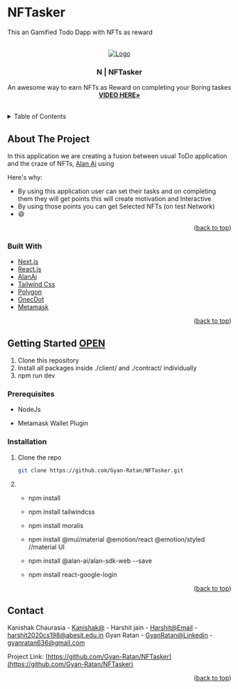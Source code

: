 # NFTasker
This an Gamified Todo Dapp with NFTs as reward

<div id="top"></div>


<!-- PROJECT SHIELDS -->
<!--
*** I'm using markdown "reference style" links for readability.
*** Reference links are enclosed in brackets [ ] instead of parentheses ( ).
*** See the bottom of this document for the declaration of the reference variables
*** for contributors-url, forks-url, etc. This is an optional, concise syntax you may use.
*** https://www.markdownguide.org/basic-syntax/#reference-style-links
-->

<!-- PROJECT LOGO -->
<br />
<div align="center">
  <a href="https://i.imgur.com/oJW7Bpl.png">
    <img src="https://i.imgur.com/oJW7Bpl.png" alt="Logo">
  </a>

  <h3 align="center">N | NFTasker</h3>

  <p align="center">
    An awesome way to earn NFTs as Reward on completing your Boring taskes 
    <br />
    <a href="https://www.youtube.com/watch?v=pUlUzoN70e4&feature=youtu.be"><strong>VIDEO HERE»</strong></a>
    <br />
    <br />
  </p>
</div>



<!-- TABLE OF CONTENTS -->
<details>
  <summary>Table of Contents</summary>
  <ol>
    <li>
      <a href="#about-the-project">About The Project</a>
      <ul>
        <li><a href="#built-with">Built With</a></li>
      </ul>
    </li>
    <li>
      <a href="#getting-started">Getting Started</a>
      <ul>
        <li><a href="#prerequisites">Prerequisites</a></li>
        <li><a href="#installation">Installation</a></li>
      </ul>
    </li>
  </ol>
</details>



<!-- ABOUT THE PROJECT -->
## About The Project

In this application we are creating a fusion between usual ToDo application and the craze of NFTs, <a href="https://alan.app/">Alan Ai</a> using 

Here's why:
* By using this application user can set their tasks and on completing them they will get points this will create motivation and Interactive
* By using those points you can get Selected NFTs (on test Network)
* :smile:


<p align="right">(<a href="#top">back to top</a>)</p>



### Built With

* [Next.js](https://nextjs.org/)
* [React.js](https://reactjs.org/)
* [AlanAi](https://alan.app/)
* [Tailwind Css](https://tailwindcss.com/)
* [Polygon](https://jquery.com)
* [OnecDot](https://onec.in/)
* [Metamask](https://metamask.io/)

<p align="right">(<a href="#top">back to top</a>)</p>



<!-- GETTING STARTED -->
## Getting Started [OPEN](https://github.com/Gyan-Ratan/NFTasker)
1. Clone this repository
2. Install all packages inside ./client/ and ./contract/ individually
3. npm run dev

### Prerequisites

* NodeJs

* Metamask Wallet Plugin


### Installation

1. Clone the repo
   ```sh
   git clone https://github.com/Gyan-Ratan/NFTasker.git
   ```
2.  * npm install

    * npm install tailwindcss 

    * npm install moralis

    * npm install @mui/material @emotion/react @emotion/styled        //material UI

    * npm install @alan-ai/alan-sdk-web --save

    * npm install react-google-login

<p align="right">(<a href="#top">back to top</a>)</p>



<!-- CONTACT -->
## Contact

Kanishak Chaurasia - [Kanishak@]() -
Harshit jain - [Harshit@Email](harshit2020cs198@abesit.edu.in) - harshit2020cs198@abesit.edu.in
Gyan Ratan - [GyanRatan@Linkedin](https://www.linkedin.com/in/gyanratan636/) - gyanratan636@gmail.com

Project Link: [https://github.com/Gyan-Ratan/NFTasker](https://github.com/Gyan-Ratan/NFTasker)

<p align="right">(<a href="#top">back to top</a>)</p>




<!-- MARKDOWN LINKS & IMAGES -->
<!-- https://www.markdownguide.org/basic-syntax/#reference-style-links -->
[contributors-shield]: https://img.shields.io/github/contributors/othneildrew/Best-README-Template.svg?style=for-the-badge
[contributors-url]: https://github.com/othneildrew/Best-README-Template/graphs/contributors
[forks-shield]: https://img.shields.io/github/forks/othneildrew/Best-README-Template.svg?style=for-the-badge
[forks-url]: https://github.com/othneildrew/Best-README-Template/network/members
[stars-shield]: https://img.shields.io/github/stars/othneildrew/Best-README-Template.svg?style=for-the-badge
[stars-url]: https://github.com/othneildrew/Best-README-Template/stargazers
[issues-shield]: https://img.shields.io/github/issues/othneildrew/Best-README-Template.svg?style=for-the-badge
[issues-url]: https://github.com/othneildrew/Best-README-Template/issues
[license-shield]: https://img.shields.io/github/license/othneildrew/Best-README-Template.svg?style=for-the-badge
[license-url]: https://github.com/othneildrew/Best-README-Template/blob/master/LICENSE.txt
[linkedin-shield]: https://img.shields.io/badge/-LinkedIn-black.svg?style=for-the-badge&logo=linkedin&colorB=555
[linkedin-url]: https://linkedin.com/in/othneildrew
[product-screenshot]: images/screenshot.png
